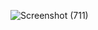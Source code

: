 ![Screenshot (711)](https://github.com/user-attachments/assets/8a0012d7-c8d9-4be2-8827-8f73f4ba87cc)
